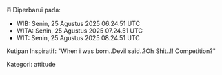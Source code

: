 ⏰ Diperbarui pada:
- WIB: Senin, 25 Agustus 2025 06.24.51 UTC
- WITA: Senin, 25 Agustus 2025 07.24.51 UTC
- WIT: Senin, 25 Agustus 2025 08.24.51 UTC

Kutipan Inspiratif:
"When i was born..Devil said..?Oh Shit..!! Competition?"


Kategori: attitude

